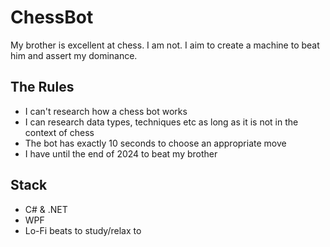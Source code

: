 # ChessBot
My brother is excellent at chess. I am not. I aim to create a machine to beat him and assert my dominance.

## The Rules
- I can't research how a chess bot works
- I can research data types, techniques etc as long as it is not in the context of chess
- The bot has exactly 10 seconds to choose an appropriate move
- I have until the end of 2024 to beat my brother

## Stack
- C# & .NET
- WPF
- Lo-Fi beats to study/relax to